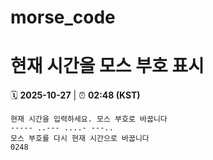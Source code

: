 # morse_code
# 현재 시간을 모스 부호 표시
<!-- MORSE_TIME_START -->
🗓️ **2025-10-27** | ⏰ **02:48 (KST)**

```
현재 시간을 입력하세요. 모스 부호로 바꿉니다
----- ..--- ....- ---..
모스 부호를 다시 현재 시간으로 바꿉니다
0248
```
<!-- MORSE_TIME_END -->
